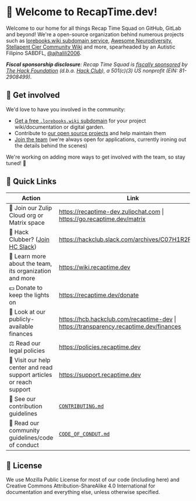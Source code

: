 # :wave: Welcome to RecapTime.dev!

Welcome to our home for all things Recap Time Squad on GitHub, GitLab and beyond!
We're a open-source organization behind numerous projects such as [lorebooks.wiki subdomain service](https://lorebooks.wiki),
[Awesome Neurodiversity](https://github.com/awesome-neurodiversity/awesome-neurodiversity), [Stellapent Cier Community Wiki](https://stellapent.wiki) and more, spearheaded by an Autistic Filipino SABDFL, [@ajhalili2006]((https://andreijiroh.dev)).

_**Fiscal sponsorship disclosure**:_ _Recap Time Squad is [fiscally sponsored](https://hackclub.com/fiscal-sponsorship) by [The Hack Foundation](https://hackfoundation.org) (d.b.a. [Hack Club](https://hackclub.com)), a 501(c)(3) US nonprofit (EIN: 81-2908499)._

## 🌈 Get involved

We'd love to have you involved in the community:

- [Get a free `.lorebooks.wiki` subdomain](https://lorebooks.wiki/docs/getting-started) for your project wiki/documentation or digital garden.
- Contribute to [our open source projects](https://wiki.recaptime.dev/projects) and help maintain them
- [Join the team](https://recaptime.dev/team/join) (we're always open for applications,
currently ironing out the details behind the scenes)

We're working on adding more ways to get involved with the team, so stay tuned! 👀

## 🔗 Quick Links

| Action | Link |
| --- | --- |
| 💬 Join our Zulip Cloud org or Matrix space | <https://recaptime-dev.zulipchat.com> \| <https://go.recaptime.dev/matrix> |
| 🏫 Hack Clubber? ([Join HC Slack](https://hackclub.com/slack)) | <https://hackclub.slack.com/archives/C07H1R2PW9W> |
| 📖 Learn more about the team, its organization and more | <https://wiki.recaptime.dev> |
| 💵 Donate to keep the lights on | <https://recaptime.dev/donate> |
| 🏦 Look at our publicly-available finances | <https://hcb.hackclub.com/recaptime-dev> \| <https://transparency.recaptime.dev/finances> |
| ⚖️ Read our legal policies | <https://policies.recaptime.dev> |
| 📘 Visit our help center and read support articles or reach support | <https://support.recaptime.dev> |
| 💖 See our contribution guidelines | [`CONTRIBUTING.md`](https://github.com/recaptime-dev/.github/blob/main/CONTRIBUTING.md) |
| 🙏 Read our community guidelines/code of conduct | [`CODE_OF_CONDUT.md`](https://policies.recaptime.dev/code-of-conduct) |

## 📜 License

We use Mozilla Public License for most of our code (including here) and Creative Commons Attribution-ShareAlike 4.0 International for documentation and everything else, unless otherwise specified.
